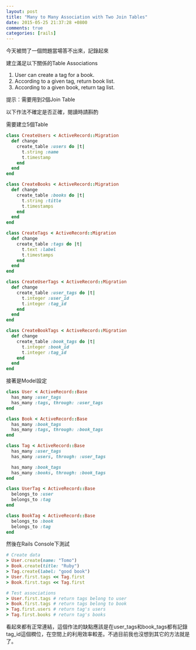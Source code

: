 ```yaml
---
layout: post
title: "Many to Many Association with Two Join Tables"
date: 2015-05-25 21:37:28 +0800
comments: true
categories: [rails]
---
```


今天被問了一個問題當場答不出來，記錄起來

建立滿足以下關係的Table Associations
1. User can create a tag for a book.
2. According to a given tag, return book list.
3. According to a given book, return tag list.

提示：需要用到2個Join Table

以下作法不確定是否正確，閱讀時請斟酌

需要建立5個Table

```ruby Users
class CreateUsers < ActiveRecord::Migration
  def change
    create_table :users do |t|
      t.string :name
      t.timestamp
    end
  end
end
```

```ruby Books
class CreateBooks < ActiveRecord::Migration
  def change
    create_table :books do |t|
      t.string :title
      t.timestamps
    end
  end
end
```

```ruby Tags
class CreateTags < ActiveRecord::Migration
  def change
    create_table :tags do |t|
      t.text :label
      t.timestamps
    end
  end
end
```

```ruby UserTags
class CreateUserTags < ActiveRecord::Migration
  def change
    create_table :user_tags do |t|
      t.integer :user_id
      t.integer :tag_id
    end
  end
end
```

```ruby BookTags
class CreateBookTags < ActiveRecord::Migration
  def change
    create_table :book_tags do |t|
      t.integer :book_id
      t.integer :tag_id
    end
  end
end
```

接著是Model設定

```ruby User
class User < ActiveRecord::Base
  has_many :user_tags
  has_many :tags, through: :user_tags
end
```

```ruby Book
class Book < ActiveRecord::Base
  has_many :book_tags
  has_many :tags, through: :book_tags
end
```

```ruby Tag
class Tag < ActiveRecord::Base
  has_many :user_tags
  has_many :users, through: :user_tags

  has_many :book_tags
  has_many :books, through: :book_tags
end
```

```ruby UserTag
class UserTag < ActiveRecord::Base
  belongs_to :user
  belongs_to :tag
end
```

```ruby BookTag
class BookTag < ActiveRecord::Base
  belongs_to :book
  belongs_to :tag
end
```

然後在Rails Console下測試

```ruby
# Create data
> User.create(name: "Tomo")
> Book.create(title: "Ruby")
> Tag.create(label: "good book")
> User.first.tags << Tag.first
> Book.first.tags << Tag.first

# Test associations
> User.first.tags # return tags belong to user
> Book.first.tags # return tags belong to book
> Tag.first.users # return tag's users
> Tag.first.books # return tag's books
```

看起來都有正常連結，這個作法的缺點應該是在user_tags和book_tags都有記錄tag_id這個橍位，在空間上的利用效率較差。不過目前我也沒想到其它的方法就是了。

